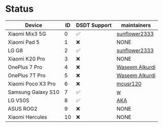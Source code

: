# Status

|Device			|ID	|DSDT Support	|maintainers	|
|-----------------------|-------|---------------|---------------|
|Xiaomi Mix3 5G		|0	|✅		|[sunflower2333](https://github.com/sunflower2333)	|
|Xiaomi Pad 5		|1	|❌		|NONE	|
|LG G8			|2	|✅		|[sunflower2333](https://github.com/sunflower2333)	|
|Xiaomi K20 Pro		|3	|❌		|NONE	|
|OnePlus 7 Pro		|4	|❌		|[Waseem Alkurdi](https://github.com/WaseemAlkurdi)	|
|OnePlus 7T Pro		|5	|❌		|[Waseem Alkurdi](https://github.com/WaseemAlkurdi)	|
|Xiaomi Poco X3 Pro	|6	|❌		|[mcusr120](https://github.com/mcusr120)	|
|Samsung Galaxy S10	|7	|✅		|[w](https://github.com/Idonotkno)	|
|LG V50S		|8	|✅		|[AKA](https://github.com/AKAsaliza)	|
|ASUS ROG2		|9	|❌		|NONE	|
|Xiaomi Hercules	|10	|❌		|NONE	|

